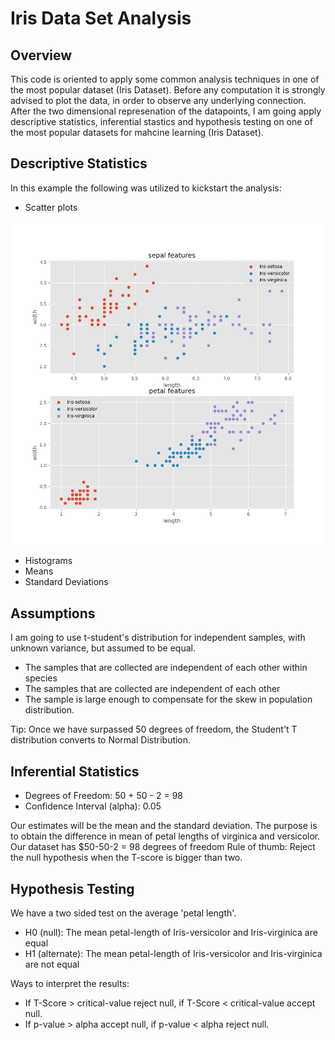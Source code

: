 # Iris Data Set Analysis
## Overview
This code is oriented to apply some common analysis techniques in one of the most popular dataset (Iris Dataset). Before any computation it is strongly advised to plot the data, in order to observe any underlying connection. After the two dimensional represenation of the datapoints, I am going apply descriptive statistics, inferential stastics and hypothesis testing on one of the most popular datasets for mahcine learning (Iris Dataset).

## Descriptive Statistics
In this example the following was utilized to kickstart the analysis:
* Scatter plots

![alt text](https://github.com/thanmitsel/Data-Science-Projects/blob/master/Iris-Dataset/images/scatter-plot.png)

* Histograms
* Means
* Standard Deviations

## Assumptions
I am going to use t-student's distribution for independent samples, with unknown variance, but assumed to be equal.
* The samples that are collected are independent of each other within species
* The samples that are collected are independent of each other
* The sample is large enough to compensate for the skew in population distribution.

Tip: Once we have surpassed 50 degrees of freedom, the Student't T distribution converts to Normal Distribution.

## Inferential Statistics

* Degrees of Freedom: 50 + 50 - 2 = 98
* Confidence Interval (alpha): 0.05

Our estimates will be the mean and the standard deviation. The purpose is to obtain the difference in mean of petal lengths of virginica and versicolor.
Our dataset has $50-50-2 = 98 degrees of freedom
Rule of thumb: Reject the null hypothesis when the T-score is bigger than two.

## Hypothesis Testing
We have a two sided test on the average 'petal length'.
* H0 (null): The mean petal-length of Iris-versicolor and Iris-virginica are equal
* H1 (alternate): The mean petal-length of Iris-versicolor and Iris-virginica are not equal

Ways to interpret the results:
* If T-Score > critical-value reject null, if T-Score < critical-value accept null.
* If p-value > alpha accept null, if p-value < alpha reject null.
